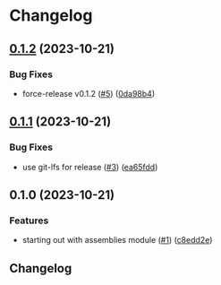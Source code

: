 # Changelog

## [0.1.2](https://github.com/bihealth/biocommons-bioutils-rs/compare/v0.1.1...v0.1.2) (2023-10-21)


### Bug Fixes

* force-release v0.1.2 ([#5](https://github.com/bihealth/biocommons-bioutils-rs/issues/5)) ([0da98b4](https://github.com/bihealth/biocommons-bioutils-rs/commit/0da98b403d203634726f5ef0d0344f837c05d480))

## [0.1.1](https://github.com/bihealth/biocommons-bioutils-rs/compare/v0.1.0...v0.1.1) (2023-10-21)


### Bug Fixes

* use git-lfs for release ([#3](https://github.com/bihealth/biocommons-bioutils-rs/issues/3)) ([ea65fdd](https://github.com/bihealth/biocommons-bioutils-rs/commit/ea65fddc501cb517b5ad326aa25c1ec40e5492de))

## 0.1.0 (2023-10-21)


### Features

* starting out with assemblies module ([#1](https://github.com/bihealth/biocommons-bioutils-rs/issues/1)) ([c8edd2e](https://github.com/bihealth/biocommons-bioutils-rs/commit/c8edd2eafd06f04efcd3d37976d9332d465a0776))

## Changelog
